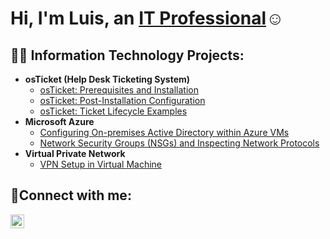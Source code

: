 <h1>Hi, I'm Luis, an <a href="https://www.linkedin.com/in/luis-babilonia-1b18bb339" targe= "blank">IT Professional</a>☺</h1>

<h2>👨‍💻 Information Technology Projects:</h2>

- <b>osTicket (Help Desk Ticketing System)</b>
  - [osTicket: Prerequisites and Installation](https://github.com/Machaur/osTicket-Prerequisites-and-Installation)
  - [osTicket: Post-Installation Configuration](https://github.com/Machaur/osTicket-Post-Installation-Config)
  - [osTicket: Ticket Lifecycle Examples](https://github.com/Machaur/osTicket-Ticket-Lifecycle-Examples/blob/main/README.md)
- <b>Microsoft Azure</b>
  - [Configuring On-premises Active Directory within Azure VMs](https://github.com/Machaur/Configuring-On-premises-Active-Directory-within-Azure-VMs/blob/main/README.md)
  - [Network Security Groups (NSGs) and Inspecting Network Protocols](https://github.com/Machaur/Network-Security-Groups-NSGs-and-Inspecting-Network-Protocols/tree/main)
- <b>Virtual Private Network</b>
  - [VPN Setup in Virtual Machine](https://github.com/Machaur/VPN-Setup-in-Virtual-Machine/blob/main/README.md)

<h2>🤳Connect with me:</h2>

[<img align="left" alt="Luis | LinkedIn" width="22px" src="https://cdn.jsdelivr.net/npm/simple-icons@v3/icons/linkedin.svg
" />][linkedin]

[linkedin]:[https://linkedin.com/in/](https://www.linkedin.com/in/luis-babilonia-1b18bb339)

